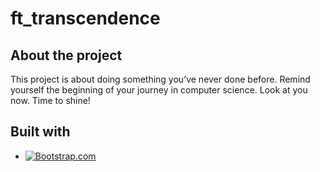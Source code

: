 # ft_transcendence

## About the project
This project is about doing something you’ve never done before.
Remind yourself the beginning of your journey in computer science.
Look at you now. Time to shine!

## Built with
* [![Bootstrap.com]][Bootstrap-url]










[Bootstrap.com]: https://img.shields.io/badge/Bootstrap-563D7C?style=for-the-badge&logo=bootstrap&logoColor=white
[Bootstrap-url]: https://getbootstrap.com
